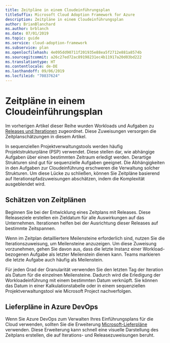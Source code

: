 ```yaml
---
title: Zeitpläne in einem Cloudeinführungsplan
titleSuffix: Microsoft Cloud Adoption Framework for Azure
description: Zeitpläne in einem Cloudeinführungsplan
author: BrianBlanchard
ms.author: brblanch
ms.date: 07/01/2019
ms.topic: guide
ms.service: cloud-adoption-framework
ms.subservice: plan
ms.openlocfilehash: 4e095dd90711f201935e88ea5f2712e881a8574b
ms.sourcegitcommit: a26c27ed72ac89198231ec4b11917a20d03bd222
ms.translationtype: HT
ms.contentlocale: de-DE
ms.lasthandoff: 09/06/2019
ms.locfileid: "70837624"
---
```

# <a name="timelines-in-a-cloud-adoption-plan"></a>Zeitpläne in einem Cloudeinführungsplan

Im vorherigen Artikel dieser Reihe wurden Workloads und Aufgaben zu [Releases und Iterationen](./iteration-paths.md) zugeordnet. Diese Zuweisungen versorgen die Zeitplanschätzungen in diesem Artikel.

In sequenziellen Projektverwaltungstools werden häufig Projektstrukturpläne (PSP) verwendet. Diese stellen dar, wie abhängige Aufgaben über einen bestimmten Zeitraum erledigt werden. Derartige Strukturen sind gut für sequenzielle Aufgaben geeignet. Die Abhängigkeiten in den Aufgaben zur Cloudeinführung erschweren die Verwaltung solcher Strukturen. Um diese Lücke zu schließen, können Sie Zeitpläne basierend auf Iterationspfadzuweisungen abschätzen, indem die Komplexität ausgeblendet wird.

## <a name="estimate-timelines"></a>Schätzen von Zeitplänen

Beginnen Sie bei der Entwicklung eines Zeitplans mit Releases. Diese Releaseziele erstellen ein Zieldatum für alle Auswirkungen auf das Unternehmen. Iterationen helfen bei der Ausrichtung dieser Releases auf bestimmte Zeitspannen.

Wenn im Zeitplan detailliertere Meilensteine erforderlich sind, nutzen Sie die Iterationszuweisung, um Meilensteine anzuzeigen. Um diese Zuweisung vorzunehmen, gehen Sie davon aus, dass die letzte Instanz einer Workload-bezogenen Aufgabe als letzter Meilenstein dienen kann. Teams markieren die letzte Aufgabe auch häufig als Meilenstein.

Für jeden Grad der Granularität verwenden Sie den letzten Tag der Iteration als Datum für die einzelnen Meilensteine. Dadurch wird die Erledigung der Workloadeinführung mit einem bestimmten Datum verknüpft. Sie können das Datum in einer Kalkulationstabelle oder in einem sequenziellen Projektverwaltungstool wie Microsoft Project nachverfolgen.

## <a name="delivery-plans-in-azure-devops"></a>Lieferpläne in Azure DevOps

Wenn Sie Azure DevOps zum Verwalten Ihres Einführungsplans für die Cloud verwenden, sollten Sie die Erweiterung [Microsoft-Lieferpläne](https://marketplace.visualstudio.com/items?itemName=ms.vss-plans) verwenden. Diese Erweiterung kann schnell eine visuelle Darstellung des Zeitplans erstellen, die auf Iterations- und Releasezuweisungen beruht.
